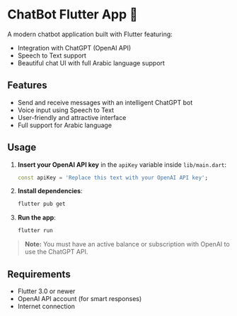 # ChatBot Flutter App 🤖

A modern chatbot application built with Flutter featuring:
- Integration with ChatGPT (OpenAI API)
- Speech to Text support
- Beautiful chat UI with full Arabic language support

## Features
- Send and receive messages with an intelligent ChatGPT bot
- Voice input using Speech to Text
- User-friendly and attractive interface
- Full support for Arabic language

## Usage
1. **Insert your OpenAI API key** in the `apiKey` variable inside `lib/main.dart`:
   ```dart
   const apiKey = 'Replace this text with your OpenAI API key';
   ```
2. **Install dependencies**:
   ```sh
   flutter pub get
   ```
3. **Run the app**:
   ```sh
   flutter run
   ```

> **Note:**
> You must have an active balance or subscription with OpenAI to use the ChatGPT API.

## Requirements
- Flutter 3.0 or newer
- OpenAI API account (for smart responses)
- Internet connection
